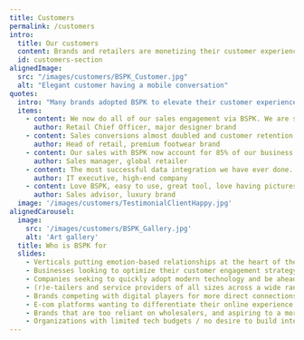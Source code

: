```yaml
---
title: Customers
permalink: /customers
intro:
  title: Our customers
  content: Brands and retailers are monetizing their customer experiences with BSPK
  id: customers-section
alignedImage:
  src: "/images/customers/BSPK_Customer.jpg"
  alt: "Elegant customer having a mobile conversation"
quotes:
  intro: "Many brands adopted BSPK to elevate their customer experience strategy. Here’s what some of them told us:"
  items:
    - content: We now do all of our sales engagement via BSPK. We are so fortunate to have their technology deployed in our stores.
      author: Retail Chief Officer, major designer brand 
    - content: Sales conversions almost doubled and customer retention tripled after nine months across our 80 store fleet.
      author: Head of retail, premium footwear brand
    - content: Our sales with BSPK now account for 85% of our business performance.
      author: Sales manager, global retailer
    - content: The most successful data integration we have ever done. We cannot believe it only took six weeks!
      author: IT executive, high-end company 
    - content: Love BSPK, easy to use, great tool, love having pictures to share with clients!
      author: Sales advisor, luxury brand
  image: '/images/customers/TestimonialClientHappy.jpg'
alignedCarousel:
  image:
    src: '/images/customers/BSPK_Gallery.jpg'
    alt: 'Art gallery'
  title: Who is BSPK for
  slides:
    - Verticals putting emotion-based relationships at the heart of their USP for long-term profit & CLVT
    - Businesses looking to optimize their customer engagement strategy with a playful and human touch
    - Companies seeking to quickly adopt modern technology and be ahead of the game
    - (r)e-tailers and service providers of all sizes across a wide range of industries
    - Brands competing with digital players for more direct connections with customers (online/offline)
    - E-com platforms wanting to differentiate their online experience with deeper human interactions
    - Brands that are too reliant on wholesalers, and aspiring to a more DTC approach
    - Organizations with limited tech budgets / no desire to build internally
---
```


<Internal-Intro/>
<Internal-AlignedImage/>
<ClientOnly>
  <Internal-Quotes/>
</ClientOnly>
<Internal-AlignedCarousel/>
<Newsletter/>